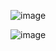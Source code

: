 ![image](https://user-images.githubusercontent.com/89120960/229257202-e193be1d-bb77-4bdd-bffb-43eac1f2041b.png)


![image](https://user-images.githubusercontent.com/89120960/229257230-49e057f8-3ebf-410d-bc52-566afde704b7.png)

